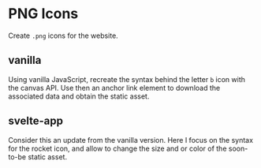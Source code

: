 # PNG Icons

Create `.png` icons for the website.

## vanilla

Using vanilla JavaScript, recreate the syntax behind the letter `b` icon with the canvas API. Use then an anchor link element to download the associated data and obtain the static asset.

## svelte-app

Consider this an update from the vanilla version. Here I focus on the syntax for the rocket icon, and allow to change the size and or color of the soon-to-be static asset.
